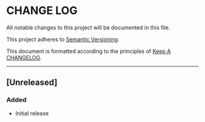 # CHANGE LOG

All notable changes to this project will be documented in this file.

This project adheres to [Semantic Versioning](http://semver.org).

This document is formatted according to the principles of [Keep A CHANGELOG](http://keepachangelog.com).

----
## [Unreleased]

### Added

* Initial release

<!-- Releases -->
[1.0.0]:      https://github.com/cucumber/cucumber/releases/tag/dots-formatter/v1.0.0

<!-- Contributors -->
[aslakhellesoy]:    https://github.com/aslakhellesoy
